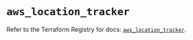 # `aws_location_tracker`

Refer to the Terraform Registry for docs: [`aws_location_tracker`](https://registry.terraform.io/providers/hashicorp/aws/4.67.0/docs/resources/location_tracker).
